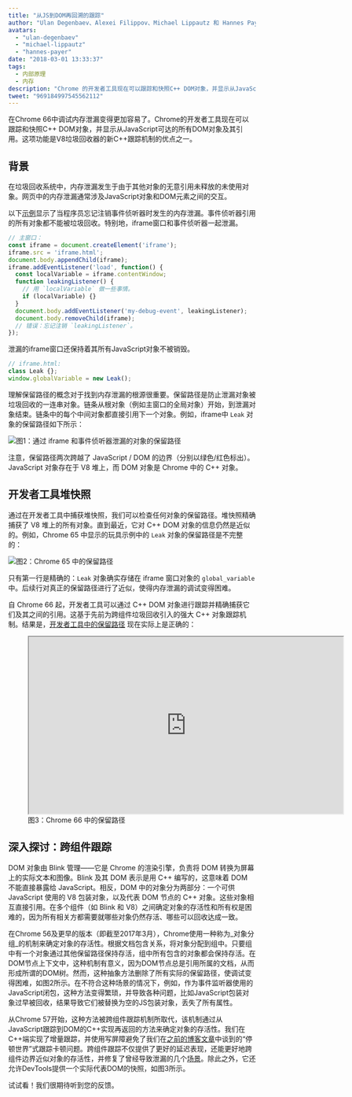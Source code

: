 ```yaml
---
title: "从JS到DOM再回溯的跟踪"
author: "Ulan Degenbaev、Alexei Filippov、Michael Lippautz 和 Hannes Payer——DOM 小组"
avatars: 
  - "ulan-degenbaev"
  - "michael-lippautz"
  - "hannes-payer"
date: "2018-03-01 13:33:37"
tags: 
  - 内部原理
  - 内存
description: "Chrome 的开发者工具现在可以跟踪和快照C++ DOM对象，并显示从JavaScript可达的所有DOM对象及其引用。"
tweet: "969184997545562112"
---
```

在Chrome 66中调试内存泄漏变得更加容易了。Chrome的开发者工具现在可以跟踪和快照C++ DOM对象，并显示从JavaScript可达的所有DOM对象及其引用。这项功能是V8垃圾回收器的新C++跟踪机制的优点之一。

<!--truncate-->
## 背景

在垃圾回收系统中，内存泄漏发生于由于其他对象的无意引用未释放的未使用对象。网页中的内存泄漏通常涉及JavaScript对象和DOM元素之间的交互。

以下[示例](https://ulan.github.io/misc/leak.html)显示了当程序员忘记注销事件侦听器时发生的内存泄漏。事件侦听器引用的所有对象都不能被垃圾回收。特别地，iframe窗口和事件侦听器一起泄漏。

```js
// 主窗口：
const iframe = document.createElement('iframe');
iframe.src = 'iframe.html';
document.body.appendChild(iframe);
iframe.addEventListener('load', function() {
  const localVariable = iframe.contentWindow;
  function leakingListener() {
    // 用 `localVariable` 做一些事情。
    if (localVariable) {}
  }
  document.body.addEventListener('my-debug-event', leakingListener);
  document.body.removeChild(iframe);
  // 错误：忘记注销 `leakingListener`。
});
```

泄漏的iframe窗口还保持着其所有JavaScript对象不被销毁。

```js
// iframe.html:
class Leak {};
window.globalVariable = new Leak();
```

理解保留路径的概念对于找到内存泄漏的根源很重要。保留路径是防止泄漏对象被垃圾回收的一连串对象。链条从根对象（例如主窗口的全局对象）开始，到泄漏对象结束。链条中的每个中间对象都直接引用下一个对象。例如，iframe中 `Leak` 对象的保留路径如下所示：

![图1：通过 `iframe` 和事件侦听器泄漏的对象的保留路径](/_img/tracing-js-dom/retaining-path.svg)

注意，保留路径两次跨越了 JavaScript / DOM 的边界（分别以绿色/红色标出）。JavaScript 对象存在于 V8 堆上，而 DOM 对象是 Chrome 中的 C++ 对象。

## 开发者工具堆快照

通过在开发者工具中捕获堆快照，我们可以检查任何对象的保留路径。堆快照精确捕获了 V8 堆上的所有对象。直到最近，它对 C++ DOM 对象的信息仍然是近似的。例如，Chrome 65 中显示的玩具示例中的 `Leak` 对象的保留路径是不完整的：

![图2：Chrome 65 中的保留路径](/_img/tracing-js-dom/chrome-65.png)

只有第一行是精确的：`Leak` 对象确实存储在 iframe 窗口对象的 `global_variable` 中。后续行对真正的保留路径进行了近似，使得内存泄漏的调试变得困难。

自 Chrome 66 起，开发者工具可以通过 C++ DOM 对象进行跟踪并精确捕获它们及其之间的引用。这基于先前为跨组件垃圾回收引入的强大 C++ 对象跟踪机制。结果是，[开发者工具中的保留路径](https://www.youtube.com/watch?v=ixadA7DFCx8) 现在实际上是正确的：

<figure>
  <div class="video video-16:9">
    <iframe src="https://www.youtube.com/embed/ixadA7DFCx8" width="640" height="360" loading="lazy"></iframe>
  </div>
  <figcaption>图3：Chrome 66 中的保留路径</figcaption>
</figure>

## 深入探讨：跨组件跟踪

DOM 对象由 Blink 管理——它是 Chrome 的渲染引擎，负责将 DOM 转换为屏幕上的实际文本和图像。Blink 及其 DOM 表示是用 C++ 编写的，这意味着 DOM 不能直接暴露给 JavaScript。相反，DOM 中的对象分为两部分：一个可供 JavaScript 使用的 V8 包装对象，以及代表 DOM 节点的 C++ 对象。这些对象相互直接引用。在多个组件（如 Blink 和 V8）之间确定对象的存活性和所有权是困难的，因为所有相关方都需要就哪些对象仍然存活、哪些可以回收达成一致。

在Chrome 56及更早的版本（即截至2017年3月），Chrome使用一种称为_对象分组_的机制来确定对象的存活性。根据文档包含关系，将对象分配到组中。只要组中有一个对象通过其他保留路径保持存活，组中所有包含的对象都会保持存活。在DOM节点上下文中，这种机制有意义，因为DOM节点总是引用所属的文档，从而形成所谓的DOM树。然而，这种抽象方法删除了所有实际的保留路径，使调试变得困难，如图2所示。在不符合这种场景的情况下，例如，作为事件监听器使用的JavaScript闭包，这种方法变得繁琐，并导致各种问题，比如JavaScript包装对象过早被回收，结果导致它们被替换为空的JS包装对象，丢失了所有属性。

从Chrome 57开始，这种方法被跨组件跟踪机制所取代，该机制通过从JavaScript跟踪到DOM的C++实现再返回的方法来确定对象的存活性。我们在C++端实现了增量跟踪，并使用写屏障避免了我们在[之前的博客文章](/blog/orinoco-parallel-scavenger)中谈到的“停顿世界”式跟踪卡顿问题。跨组件跟踪不仅提供了更好的延迟表现，还能更好地跨组件边界近似对象的存活性，并修复了曾经导致泄漏的几个[场景](https://bugs.chromium.org/p/chromium/issues/detail?id=501866)。除此之外，它还允许DevTools提供一个实际代表DOM的快照，如图3所示。

试试看！我们很期待听到您的反馈。
